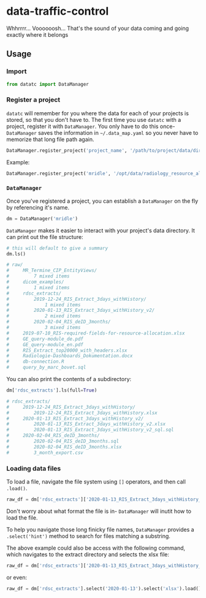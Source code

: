 # data-traffic-control
Whhrrrr... Voooooosh... That's the sound of your data coming and going exactly where it belongs

## Usage

### Import

```python
from datatc import DataManager
```

### Register a project
`datatc` will remember for you where the data for each of your projects is stored, so that you don't have to. The first time you use `datatc` with a project, register it with `DataManager`. You only have to do this once- `DataManager` saves the information in `~/.data_map.yaml` so you never have to memorize that long file path again. 

```python
DataManager.register_project('project_name', '/path/to/project/data/dir/')
```

Example:

```python
DataManager.register_project('mridle', '/opt/data/radiology_resource_allocation/raw')
```

### `DataManager`

Once you've registered a project, you can establish a `DataManager` on the fly by referencing it's name.

```python
dm = DataManager('mridle')
```

`DataManager` makes it easier to interact with your project's data directory. It can print out the file structure:

```python
# this will default to give a summary
dm.ls()

# raw/
#     MR_Termine_CIP_EntityViews/
#         7 mixed items
#     dicom_examples/
#         1 mixed items
#     rdsc_extracts/
#         2019-12-24_RIS_Extract_3days_withHistory/
#             1 mixed items
#         2020-01-13_RIS_Extract_3days_withHistory_v2/
#             2 mixed items
#         2020-02-04_RIS_deID_3months/
#             3 mixed items
#     2019-07-10_RIS-required-fields-for-resource-allocation.xlsx
#     GE_query-module_de.pdf
#     GE_query-module_en.pdf
#     RIS_Extract_top20000_with_headers.xlsx
#     Radiologie-Dashboards_Dokumentation.docx
#     db-connection.R
#     query_by_marc_bovet.sql
```

You can also print the contents of a subdirectory:
```python
dm['rdsc_extracts'].ls(full=True)

# rdsc_extracts/
#     2019-12-24_RIS_Extract_3days_withHistory/
#         2019-12-24_RIS_Extract_3days_withHistory.xlsx
#     2020-01-13_RIS_Extract_3days_withHistory_v2/
#         2020-01-13_RIS_Extract_3days_withHistory_v2.xlsx
#         2020-01-13_RIS_Extract_3days_withHistory_v2_sql.sql
#     2020-02-04_RIS_deID_3months/
#         2020-02-04_RIS_deID_3months.sql
#         2020-02-04_RIS_deID_3months.xlsx
#         3_month_export.csv
```


### Loading data files

To load a file, navigate the file system using `[]` operators, and then call `.load()`. 

```python
raw_df = dm['rdsc_extracts']['2020-01-13_RIS_Extract_3days_withHistory_v2']['2020-01-13_RIS_Extract_3days_withHistory_v2.xlsx'].load()
```

Don't worry about what format the file is in- `DataManager` will inutit how to load the file. 

To help you navigate those long finicky file names, `DataManager` provides a `.select('hint')` method to search for files matching a substring. 

The above example could also be access with the following command, which navigates to the extract directory and selects the xlsx file:

```python
raw_df = dm['rdsc_extracts']['2020-01-13_RIS_Extract_3days_withHistory_v2'].select('xlsx').load()

```

or even:

```python
raw_df = dm['rdsc_extracts'].select('2020-01-13').select('xlsx').load()

```
